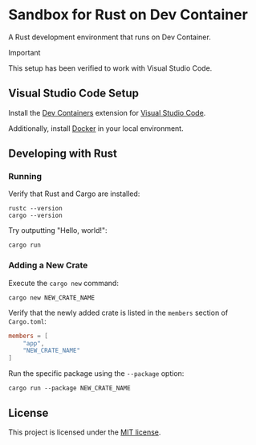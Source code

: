 # Sandbox for Rust on Dev Container

A Rust development environment that runs on Dev Container.

> [!IMPORTANT]
> This setup has been verified to work with Visual Studio Code.

## Visual Studio Code Setup

Install the [Dev Containers](https://marketplace.visualstudio.com/items?itemName=ms-vscode-remote.remote-containers) extension for [Visual Studio Code](https://code.visualstudio.com/).

Additionally, install [Docker](https://docker.com/) in your local environment.

## Developing with Rust

### Running

Verify that Rust and Cargo are installed:

```shell
rustc --version
cargo --version
```

Try outputting "Hello, world!":

```shell
cargo run
```

### Adding a New Crate

Execute the `cargo new` command:

```shell
cargo new NEW_CRATE_NAME
```

Verify that the newly added crate is listed in the `members` section of `Cargo.toml`:

```toml
members = [
    "app",
    "NEW_CRATE_NAME"
]
```

Run the specific package using the `--package` option:

```shell
cargo run --package NEW_CRATE_NAME
```

## License

This project is licensed under the [MIT license](LICENSE).
